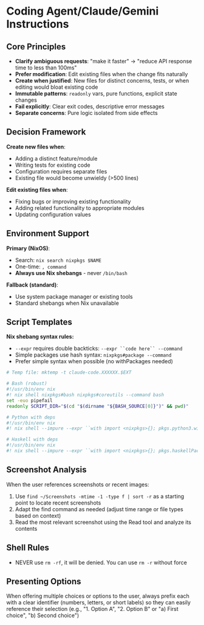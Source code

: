 # Coding Agent/Claude/Gemini Instructions

## Core Principles
- **Clarify ambiguous requests**: "make it faster" → "reduce API response time to less than 100ms"
- **Prefer modification**: Edit existing files when the change fits naturally
- **Create when justified**: New files for distinct concerns, tests, or when editing would bloat existing code
- **Immutable patterns**: `readonly` vars, pure functions, explicit state changes
- **Fail explicitly**: Clear exit codes, descriptive error messages
- **Separate concerns**: Pure logic isolated from side effects

## Decision Framework
**Create new files when**:
- Adding a distinct feature/module
- Writing tests for existing code
- Configuration requires separate files
- Existing file would become unwieldy (>500 lines)

**Edit existing files when**:
- Fixing bugs or improving existing functionality
- Adding related functionality to appropriate modules
- Updating configuration values

## Environment Support
**Primary (NixOS)**:
- Search: `nix search nixpkgs $NAME`
- One-time: `, command`
- **Always use Nix shebangs** - never `/bin/bash`

**Fallback (standard)**:
- Use system package manager or existing tools
- Standard shebangs when Nix unavailable

## Script Templates

**Nix shebang syntax rules:**
  - `--expr` requires double backticks: `--expr ``code here`` --command`
  - Simple packages use hash syntax: `nixpkgs#package --command`
  - Prefer simple syntax when possible (no withPackages needed)

```bash
# Temp file: mktemp -t claude-code.XXXXXX.$EXT

# Bash (robust)
#!/usr/bin/env nix
#! nix shell nixpkgs#bash nixpkgs#coreutils --command bash
set -euo pipefail
readonly SCRIPT_DIR="$(cd "$(dirname "${BASH_SOURCE[0]}")" && pwd)"

# Python with deps
#!/usr/bin/env nix
#! nix shell --impure --expr ``with import <nixpkgs>{}; pkgs.python3.withPackages (ps: [ps.requests])`` --command python

# Haskell with deps
#!/usr/bin/env nix
#! nix shell --impure --expr ``with import <nixpkgs>{}; pkgs.haskellPackages.ghcWithPackages (ps: [ps.aeson])`` --command runhaskell
```

## Screenshot Analysis
When the user references screenshots or recent images:
1. Use `find ~/Screenshots -mtime -1 -type f | sort -r` as a starting point to locate recent screenshots
2. Adapt the find command as needed (adjust time range or file types based on context)
3. Read the most relevant screenshot using the Read tool and analyze its contents

## Shell Rules

- NEVER use `rm -rf`, it will be denied.  You can use `rm -r` without force

## Presenting Options

When offering multiple choices or options to the user, always prefix
each with a clear identifier (numbers, letters, or short labels) so
they can easily reference their selection (e.g., "1. Option A",
"2. Option B" or "a) First choice", "b) Second choice")
